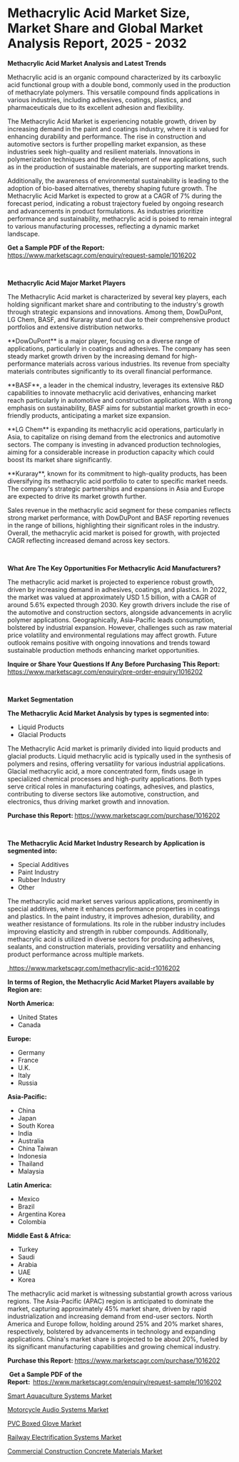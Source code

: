 <p><h1>Methacrylic Acid Market Size, Market Share and Global Market Analysis Report, 2025 - 2032</h1></p><p><strong>Methacrylic Acid Market Analysis and Latest Trends</strong></p>
<p><p>Methacrylic acid is an organic compound characterized by its carboxylic acid functional group with a double bond, commonly used in the production of methacrylate polymers. This versatile compound finds applications in various industries, including adhesives, coatings, plastics, and pharmaceuticals due to its excellent adhesion and flexibility.</p><p>The Methacrylic Acid Market is experiencing notable growth, driven by increasing demand in the paint and coatings industry, where it is valued for enhancing durability and performance. The rise in construction and automotive sectors is further propelling market expansion, as these industries seek high-quality and resilient materials. Innovations in polymerization techniques and the development of new applications, such as in the production of sustainable materials, are supporting market trends.</p><p>Additionally, the awareness of environmental sustainability is leading to the adoption of bio-based alternatives, thereby shaping future growth. The Methacrylic Acid Market is expected to grow at a CAGR of 7% during the forecast period, indicating a robust trajectory fueled by ongoing research and advancements in product formulations. As industries prioritize performance and sustainability, methacrylic acid is poised to remain integral to various manufacturing processes, reflecting a dynamic market landscape.</p></p>
<p><strong>Get a Sample PDF of the Report:&nbsp;</strong> <a href="https://www.marketscagr.com/enquiry/request-sample/1016202?utm_campaign=1902&utm_medium=2&utm_source=Github&utm_content=ia&utm_term=30012025&utm_id=methacrylic-acid">https://www.marketscagr.com/enquiry/request-sample/1016202</a></p>
<p>&nbsp;</p>
<p><strong>Methacrylic Acid Major Market Players</strong></p>
<p><p>The Methacrylic Acid market is characterized by several key players, each holding significant market share and contributing to the industry's growth through strategic expansions and innovations. Among them, DowDuPont, LG Chem, BASF, and Kuraray stand out due to their comprehensive product portfolios and extensive distribution networks.</p><p>**DowDuPont** is a major player, focusing on a diverse range of applications, particularly in coatings and adhesives. The company has seen steady market growth driven by the increasing demand for high-performance materials across various industries. Its revenue from specialty materials contributes significantly to its overall financial performance.</p><p>**BASF**, a leader in the chemical industry, leverages its extensive R&D capabilities to innovate methacrylic acid derivatives, enhancing market reach particularly in automotive and construction applications. With a strong emphasis on sustainability, BASF aims for substantial market growth in eco-friendly products, anticipating a market size expansion.</p><p>**LG Chem** is expanding its methacrylic acid operations, particularly in Asia, to capitalize on rising demand from the electronics and automotive sectors. The company is investing in advanced production technologies, aiming for a considerable increase in production capacity which could boost its market share significantly.</p><p>**Kuraray**, known for its commitment to high-quality products, has been diversifying its methacrylic acid portfolio to cater to specific market needs. The company's strategic partnerships and expansions in Asia and Europe are expected to drive its market growth further.</p><p>Sales revenue in the methacrylic acid segment for these companies reflects strong market performance, with DowDuPont and BASF reporting revenues in the range of billions, highlighting their significant roles in the industry. Overall, the methacrylic acid market is poised for growth, with projected CAGR reflecting increased demand across key sectors.</p></p>
<p>&nbsp;</p>
<p><strong>What Are The Key Opportunities For Methacrylic Acid Manufacturers?</strong></p>
<p><p>The methacrylic acid market is projected to experience robust growth, driven by increasing demand in adhesives, coatings, and plastics. In 2022, the market was valued at approximately USD 1.5 billion, with a CAGR of around 5.6% expected through 2030. Key growth drivers include the rise of the automotive and construction sectors, alongside advancements in acrylic polymer applications. Geographically, Asia-Pacific leads consumption, bolstered by industrial expansion. However, challenges such as raw material price volatility and environmental regulations may affect growth. Future outlook remains positive with ongoing innovations and trends toward sustainable production methods enhancing market opportunities.</p></p>
<p><strong>Inquire or Share Your Questions If Any Before Purchasing This Report:</strong> <a href="https://www.marketscagr.com/enquiry/pre-order-enquiry/1016202?utm_campaign=1902&utm_medium=2&utm_source=Github&utm_content=ia&utm_term=30012025&utm_id=methacrylic-acid">https://www.marketscagr.com/enquiry/pre-order-enquiry/1016202</a></p>
<p>&nbsp;</p>
<p><strong>Market Segmentation</strong></p>
<p><strong>The Methacrylic Acid Market Analysis by types is segmented into:</strong></p>
<p><ul><li>Liquid Products</li><li>Glacial Products</li></ul></p>
<p><p>The Methacrylic Acid market is primarily divided into liquid products and glacial products. Liquid methacrylic acid is typically used in the synthesis of polymers and resins, offering versatility for various industrial applications. Glacial methacrylic acid, a more concentrated form, finds usage in specialized chemical processes and high-purity applications. Both types serve critical roles in manufacturing coatings, adhesives, and plastics, contributing to diverse sectors like automotive, construction, and electronics, thus driving market growth and innovation.</p></p>
<p><strong>Purchase this Report:&nbsp;</strong><a href="https://www.marketscagr.com/purchase/1016202?utm_campaign=1902&utm_medium=2&utm_source=Github&utm_content=ia&utm_term=30012025&utm_id=methacrylic-acid">https://www.marketscagr.com/purchase/1016202</a></p>
<p>&nbsp;</p>
<p><strong>The Methacrylic Acid Market Industry Research by Application is segmented into:</strong></p>
<p><ul><li>Special Additives</li><li>Paint Industry</li><li>Rubber Industry</li><li>Other</li></ul></p>
<p><p>The methacrylic acid market serves various applications, prominently in special additives, where it enhances performance properties in coatings and plastics. In the paint industry, it improves adhesion, durability, and weather resistance of formulations. Its role in the rubber industry includes improving elasticity and strength in rubber compounds. Additionally, methacrylic acid is utilized in diverse sectors for producing adhesives, sealants, and construction materials, providing versatility and enhancing product performance across multiple markets.</p></p>
<p><a href="https://www.marketscagr.com/methacrylic-acid-r1016202?utm_campaign=1902&utm_medium=2&utm_source=Github&utm_content=ia&utm_term=30012025&utm_id=methacrylic-acid">&nbsp;https://www.marketscagr.com/methacrylic-acid-r1016202</a></p>
<p><strong>In terms of Region, the Methacrylic Acid Market Players available by Region are:</strong></p>
<p>
    <p> <strong> North America: </strong>
        <ul>
            <li>United States</li>
            <li>Canada</li>
        </ul>
        </p> 
    <p> <strong> Europe: </strong>
        <ul>
            <li>Germany</li>
            <li>France</li>
            <li>U.K.</li>
            <li>Italy</li>
            <li>Russia</li>
        </ul>
        </p> 
    <p> <strong> Asia-Pacific: </strong>
        <ul>
            <li>China</li>
            <li>Japan</li>
            <li>South Korea</li>
            <li>India</li>
            <li>Australia</li>
            <li>China Taiwan</li>
            <li>Indonesia</li>
            <li>Thailand</li>
            <li>Malaysia</li>
        </ul>
        </p> 
    <p> <strong> Latin America: </strong>
        <ul>
            <li>Mexico</li>
            <li>Brazil</li>
            <li>Argentina Korea</li>
            <li>Colombia</li>
        </ul>
        </p> 
    <p> <strong> Middle East & Africa: </strong>
        <ul>
            <li>Turkey</li>
            <li>Saudi</li>
            <li>Arabia</li>
            <li>UAE</li>
            <li>Korea</li>
        </ul>
    </p>
    </p>
<p><p>The methacrylic acid market is witnessing substantial growth across various regions. The Asia-Pacific (APAC) region is anticipated to dominate the market, capturing approximately 45% market share, driven by rapid industrialization and increasing demand from end-user sectors. North America and Europe follow, holding around 25% and 20% market shares, respectively, bolstered by advancements in technology and expanding applications. China's market share is projected to be about 20%, fueled by its significant manufacturing capabilities and growing chemical industry.</p></p>
<p><strong>Purchase this Report: </strong><a href="https://www.marketscagr.com/purchase/1016202?utm_campaign=1902&utm_medium=2&utm_source=Github&utm_content=ia&utm_term=30012025&utm_id=methacrylic-acid">https://www.marketscagr.com/purchase/1016202</a></p>
<p>&nbsp;<strong>Get a Sample PDF of the Report:&nbsp;&nbsp;</strong><a href="https://www.marketscagr.com/enquiry/request-sample/1016202?utm_campaign=1902&utm_medium=2&utm_source=Github&utm_content=ia&utm_term=30012025&utm_id=methacrylic-acid">https://www.marketscagr.com/enquiry/request-sample/1016202</a></p>
<p><strong></strong></p>
<p><p><a href="https://www.linkedin.com/pulse/smart-aquaculture-systems-market-analysis-industry-trends-ari1e?utm_campaign=1902&utm_medium=2&utm_source=Github&utm_content=ia&utm_term=30012025&utm_id=methacrylic-acid">Smart Aquaculture Systems Market</a></p><p><a href="https://github.com/JubayerMia832/Market-Research-Report-List-1/blob/main/motorcycle-audio-systems-market.md?utm_campaign=1902&utm_medium=2&utm_source=Github&utm_content=ia&utm_term=30012025&utm_id=methacrylic-acid">Motorcycle Audio Systems Market</a></p><p><a href="https://www.linkedin.com/pulse/pvc-boxed-glove-market-navigating-challenges-unlocking-potential-c5f8c?utm_campaign=1902&utm_medium=2&utm_source=Github&utm_content=ia&utm_term=30012025&utm_id=methacrylic-acid">PVC Boxed Glove Market</a></p><p><a href="https://github.com/millionkaryn68/Market-Research-Report-List-1/blob/main/railway-electrification-systems-market.md?utm_campaign=1902&utm_medium=2&utm_source=Github&utm_content=ia&utm_term=30012025&utm_id=methacrylic-acid">Railway Electrification Systems Market</a></p><p><a href="https://www.linkedin.com/pulse/future-commercial-construction-concrete-materials-market-global-5luse?utm_campaign=1902&utm_medium=2&utm_source=Github&utm_content=ia&utm_term=30012025&utm_id=methacrylic-acid">Commercial Construction Concrete Materials Market</a></p></p>